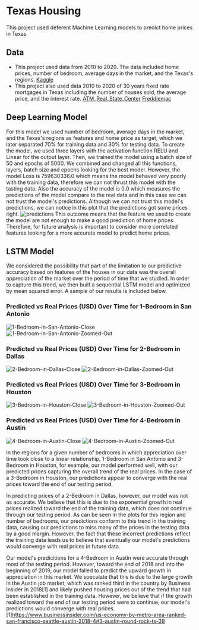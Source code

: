 # Texas Housing
This project used deferent Machine Learning models to predict home prices in Texas

## Data 
* This project used data from 2010 to 2020. The data included home prices, number of bedroom, average days in the market, and the Texas's regions. [Kaggle](https://www.kaggle.com/paultimothymooney/zillow-house-price-data?select=DaysOnZillow_City.csv)
* This project also used data 2010 to 2020 of 30 years fixed rate mortgages in Texas including the number of houses sold, the average price, and the interest rate. [ATM_Real_State_Center](https://www.recenter.tamu.edu/data/housing-activity/#!/activity/State/Texas)
  [Freddiemac](http://www.freddiemac.com/pmms/pmms30.html)

## Deep Learning Model 
For this model we used number of bedroom, average days in the market, and the Texas's regions as features and home price as target, which we later separated 70% for training data and 30% for testing data. To create the model, we used three layers with the activation function RELU and Linear for the output layer.
Then, we trained the model using a batch size of 50 and epochs of 5000. We combined and changed all this functions, layers, batch size and epochs looking for the best model. However, the model Loss is 759630336.0 which means the model behaved very poorly with the training data, therefore we can not thrust this model with the tasting data. Also the accuracy of the model is 0.0 which measures the predictions of the model compare to the real data and in this case we can not trust the model's predictions. 
Although we can not trust this model's predictions, we can notice in this plot that the predictions got some prices right.
![predictions](./Images/deep_learning.png)
This outcome means that the feature we used to create the model are not enough to make a good prediction of home prices. Therefore, for future analysis is important to consider more correlated features looking for a more accurate model to predict home prices.

## LSTM Model
We considered the possibility that part of the limitation to our predictive accuracy based on features of the houses in our data was the overall appreciation of the market over the period of time that we studied. In order to capture this trend, we then built a sequential LSTM model and optimized by mean squared error. A sample of our results is included below.

### Predicted vs Real Prices (USD) Over Time for 1-Bedroom in San Antonio
![1-Bedroom-in-San-Antonio-Close](./Images/4/Bedrooms/1/Plot.png)
![1-Bedroom-in-San-Antonio-Zoomed-Out](./Images/4/Bedrooms/1/Plot2.png)
### Predicted vs Real Prices (USD) Over Time for 2-Bedroom in Dallas
![2-Bedroom-in-Dallas-Close](./Images/9/Bedrooms/2/Plot.png)
![2-Bedroom-in-Dallas-Zoomed-Out](./Images/9/Bedrooms/2/Plot2.png)
### Predicted vs Real Prices (USD) Over Time for 3-Bedroom in Houston
![3-Bedroom-in-Houston-Close](./Images/2/Bedrooms/3/Plot.png)
![3-Bedroom-in-Houston-Zoomed-Out](./Images/2/Bedrooms/3/Plot2.png)
### Predicted vs Real Prices (USD) Over Time for 4-Bedroom in Austin
![4-Bedroom-in-Austin-Close](./Images/10/Bedrooms/4/Plot.png)
![4-Bedroom-in-Austin-Zoomed-Out](./Images/10/Bedrooms/4/Plot2.png)

In the regions for a given number of bedrooms in which appreciation over time took close to a linear relationship, 1-Bedroom in San Antonio and 3-Bedroom in Houston, for example, our model performed well, with our predicted prices capturing the overall trend of the real prices. In the case of a 3-Bedroom in Houston, our predictions appear to converge with the real prices toward the end of our testing period.

In predicting prices of a 2-Bedroom in Dallas, however, our model was not as accurate. We believe that this is due to the exponential growth in real prices realized toward the end of the training data, which does not continue through our testing period. As can be seen in the plots for this region and number of bedrooms, our predictions conform to this trend in the training data, causing our predictions to miss many of the prices in the testing data by a good margin. However, the fact that these incorrect predictions reflect the training data leads us to believe that eventually our model's predictions would converge with real prices in future data.

Our model's predicitions for a 4-Bedroom in Austin were accurate through most of the testing period. However, toward the end of 2018 and into the beginning of 2019, our model failed to predict the upward growth in appreciation in this market. We speculate that this is due to the large growth in the Austin job market, which was ranked third in the country by Business Insider in 2018[1] and likely pushed housing prices out of the trend that had been established in the training data. However, we believe that if the growth realized toward the end of our testing period were to continue, our model's predictions would converge with real prices.
[1]https://www.businessinsider.com/us-economy-by-metro-area-ranked-san-francisco-seattle-austin-2018-4#3-austin-round-rock-tx-38
## 


